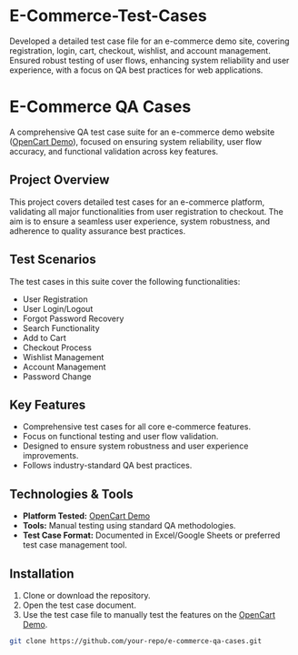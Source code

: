 # E-Commerce-Test-Cases
Developed a detailed test case file for an e-commerce demo site, covering registration, login, cart, checkout, wishlist, and account management. Ensured robust testing of user flows, enhancing system reliability and user experience, with a focus on QA best practices for web applications.

# E-Commerce QA Cases

A comprehensive QA test case suite for an e-commerce demo website ([OpenCart Demo](https://demo.opencart.com/)), focused on ensuring system reliability, user flow accuracy, and functional validation across key features.

## Project Overview
This project covers detailed test cases for an e-commerce platform, validating all major functionalities from user registration to checkout. The aim is to ensure a seamless user experience, system robustness, and adherence to quality assurance best practices.

## Test Scenarios
The test cases in this suite cover the following functionalities:
- User Registration
- User Login/Logout
- Forgot Password Recovery
- Search Functionality
- Add to Cart
- Checkout Process
- Wishlist Management
- Account Management
- Password Change

## Key Features
- Comprehensive test cases for all core e-commerce features.
- Focus on functional testing and user flow validation.
- Designed to ensure system robustness and user experience improvements.
- Follows industry-standard QA best practices.

## Technologies & Tools
- **Platform Tested:** [OpenCart Demo](https://demo.opencart.com/)
- **Tools:** Manual testing using standard QA methodologies.
- **Test Case Format:** Documented in Excel/Google Sheets or preferred test case management tool.

## Installation
1. Clone or download the repository.
2. Open the test case document.
3. Use the test case file to manually test the features on the [OpenCart Demo](https://demo.opencart.com/).

```bash
git clone https://github.com/your-repo/e-commerce-qa-cases.git
